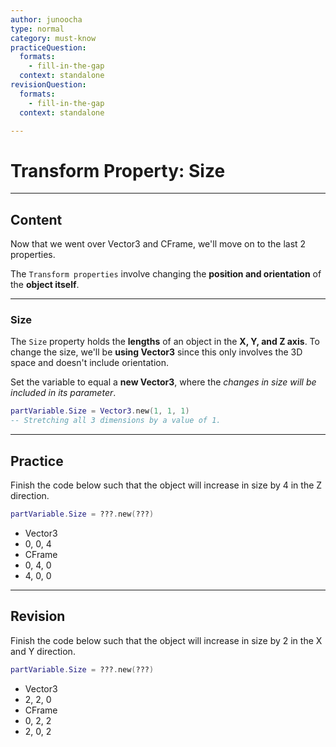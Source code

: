 ```yaml
---
author: junoocha
type: normal
category: must-know
practiceQuestion:
  formats:
    - fill-in-the-gap
  context: standalone
revisionQuestion:
  formats:
    - fill-in-the-gap
  context: standalone

---
```


# Transform Property: Size
---

## Content

Now that we went over Vector3 and CFrame, we'll move on to the last 2 properties.

The ``Transform properties`` involve changing the **position and orientation** of the **object itself**. 

---

### Size

The `Size` property holds the **lengths** of an object in the **X, Y, and Z axis**. To change the size, we'll be **using Vector3** since this only involves the 3D space and doesn't include orientation.

Set the variable to equal a **new Vector3**, where the *changes in size will be included in its parameter*.

```lua
partVariable.Size = Vector3.new(1, 1, 1)
-- Stretching all 3 dimensions by a value of 1.
```
---

## Practice

Finish the code below such that the object will increase in size by 4 in the Z direction.
```lua
partVariable.Size = ???.new(???)
```
- Vector3
- 0, 0, 4
- CFrame
- 0, 4, 0
- 4, 0, 0

---

## Revision

Finish the code below such that the object will increase in size by 2 in the X and Y direction.
```lua
partVariable.Size = ???.new(???)
```
- Vector3
- 2, 2, 0
- CFrame
- 0, 2, 2
- 2, 0, 2
